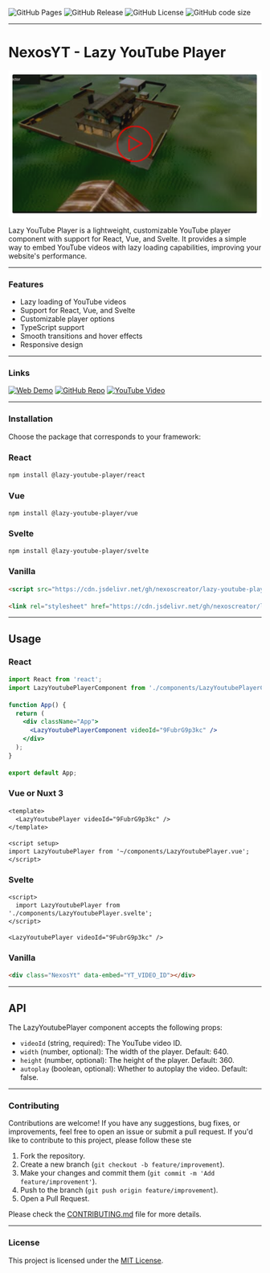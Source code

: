 ![GitHub Pages](https://img.shields.io/github/deployments/nexoscreator/lazy-youtube-player/github-pages.svg?style=flat-square&color=cyan)
![GitHub Release](https://img.shields.io/github/v/release/nexoscreator/lazy-youtube-player.svg?style=flat-square&color=cyan)
![GitHub License](https://img.shields.io/github/license/nexoscreator/lazy-youtube-player.svg?style=flat-square&color=cyan)
![GitHub code size](https://img.shields.io/github/languages/code-size/nexoscreator/lazy-youtube-player.svg?style=flat-square&color=cyan)

---

# NexosYT - Lazy YouTube Player

![image](.github/preview.png)

Lazy YouTube Player is a lightweight, customizable YouTube player component with support for React, Vue, and Svelte. It provides a simple way to embed YouTube videos with lazy loading capabilities, improving your website's performance.

---

### Features

- Lazy loading of YouTube videos
- Support for React, Vue, and Svelte
- Customizable player options
- TypeScript support
- Smooth transitions and hover effects
- Responsive design

---

### Links

[![Web Demo](https://img.shields.io/badge/Web-Demo-blue?style=for-the-badge&logo=google-chrome)](https://nexoscreator.github.io/lazy-youtube-player)
[![GitHub Repo](https://img.shields.io/badge/GitHub-Repo-green?style=for-the-badge&logo=github)](https://github.com/nexoscreator/lazy-youtube-player)
[![YouTube Video](https://img.shields.io/badge/YouTube-Video-red?style=for-the-badge&logo=youtube)](https://youtu.be/rMnDe0iEGRs?si=B2viVesOhHYusbBG)

---

### Installation

Choose the package that corresponds to your framework:

### React

```bash
npm install @lazy-youtube-player/react
```

### Vue

```shellscript
npm install @lazy-youtube-player/vue
```

### Svelte

```shellscript
npm install @lazy-youtube-player/svelte
```

### Vanilla
```html
<script src="https://cdn.jsdelivr.net/gh/nexoscreator/lazy-youtube-player@v0.0.1/yt-player.min.js" defer></script>

<link rel="stylesheet" href="https://cdn.jsdelivr.net/gh/nexoscreator/lazy-youtube-player@v0.0.1/yt-player.min.css">
```

---

## Usage

### React

```javascriptreact
import React from 'react';
import LazyYoutubePlayerComponent from './components/LazyYoutubePlayerComponent';

function App() {
  return (
    <div className="App">
      <LazyYoutubePlayerComponent videoId="9FubrG9p3kc" />
    </div>
  );
}

export default App;
```

### Vue or Nuxt 3

```vue
<template>
  <LazyYoutubePlayer videoId="9FubrG9p3kc" />
</template>

<script setup>
import LazyYoutubePlayer from '~/components/LazyYoutubePlayer.vue';
</script>
```

### Svelte

```svelte
<script>
  import LazyYoutubePlayer from './components/LazyYoutubePlayer.svelte';
</script>

<LazyYoutubePlayer videoId="9FubrG9p3kc" />
```

### Vanilla
  ```html
  <div class="NexosYt" data-embed="YT_VIDEO_ID"></div>
  ```

---

## API

The LazyYoutubePlayer component accepts the following props:

- `videoId` (string, required): The YouTube video ID.
- `width` (number, optional): The width of the player. Default: 640.
- `height` (number, optional): The height of the player. Default: 360.
- `autoplay` (boolean, optional): Whether to autoplay the video. Default: false.

---

### Contributing
Contributions are welcome! If you have any suggestions, bug fixes, or improvements, feel free to open an issue or submit a pull request.
If you'd like to contribute to this project, please follow these ste

1. Fork the repository.
2. Create a new branch (`git checkout -b feature/improvement`).
3. Make your changes and commit them (`git commit -m 'Add feature/improvement'`).
4. Push to the branch (`git push origin feature/improvement`).
5. Open a Pull Request.

Please check the [CONTRIBUTING.md](CONTRIBUTING.md) file for more details.

---

### License

This project is licensed under the [MIT License](LICENSE).